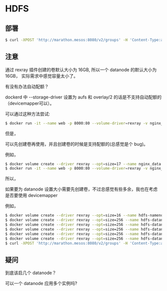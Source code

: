 # HDFS

## 部署

```bash
$ curl -XPOST 'http://marathon.mesos:8080/v2/groups' -H 'Content-Type:application/json' -d@hdfs.json
```

## 注意

通过 rexray 插件创建的卷默认大小为 16GB, 所以一个 datanode 的默认大小为 16GB， 实际需求中感觉容量太小了。

有没有办法自动配额？

dockerd 中 --storage-driver 设置为 aufs 和 overlay/2 的话是不支持自动配额的（devicemapper可以）。

可以通过这种方法尝试: 

```bash
$ docker run -it --name web -p 8000:80 --volume-driver=rexray -v nginx_data:/usr/share/nginx --storage-opt=size=17 -d nginx:1.11.9-alpine # aufs 和 overlay/2 会报错
```

但是，

可以先创建卷再使用，并且创建卷的时候是支持配额的(总感觉是个 bug)。

例如，

```bash
$ docker volume create --driver rexray --opt=size=17 --name nginx_data
$ docker run -it --name web -p 8000:80 --volume-driver=rexray -v nginx_data:/usr/share/nginx -d nginx:1.11.9-alpine
```

所以，

如果要为 datanode 设置大小需要先创建卷，不过总感觉有些多余，我也在考虑是否要使用 devicemapper

例如，

```bash
$ docker volume create --driver rexray --opt=size=16 --name hdfs-namenode
$ docker volume create --driver rexray --opt=size=256 --name hdfs-datanode-1
$ docker volume create --driver rexray --opt=size=256 --name hdfs-datanode-2
$ docker volume create --driver rexray --opt=size=256 --name hdfs-datanode-3
$ docker volume create --driver rexray --opt=size=256 --name hdfs-datanode-4
$ docker volume create --driver rexray --opt=size=256 --name hdfs-datanode-5
$ curl -XPOST 'http://marathon.mesos:8080/v2/groups' -H 'Content-Type:application/json' -d@hdfs.json
```

## 疑问

到底该启几个 datanode？

可以一个 datanode 应用多个实例吗?
